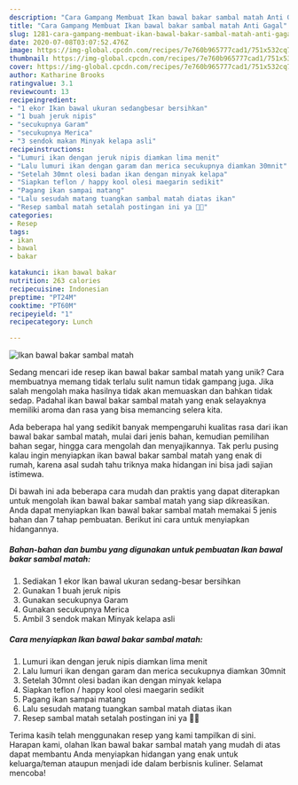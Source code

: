 ```yaml
---
description: "Cara Gampang Membuat Ikan bawal bakar sambal matah Anti Gagal"
title: "Cara Gampang Membuat Ikan bawal bakar sambal matah Anti Gagal"
slug: 1281-cara-gampang-membuat-ikan-bawal-bakar-sambal-matah-anti-gagal
date: 2020-07-08T03:07:52.476Z
image: https://img-global.cpcdn.com/recipes/7e760b965777cad1/751x532cq70/ikan-bawal-bakar-sambal-matah-foto-resep-utama.jpg
thumbnail: https://img-global.cpcdn.com/recipes/7e760b965777cad1/751x532cq70/ikan-bawal-bakar-sambal-matah-foto-resep-utama.jpg
cover: https://img-global.cpcdn.com/recipes/7e760b965777cad1/751x532cq70/ikan-bawal-bakar-sambal-matah-foto-resep-utama.jpg
author: Katharine Brooks
ratingvalue: 3.1
reviewcount: 13
recipeingredient:
- "1 ekor Ikan bawal ukuran sedangbesar bersihkan"
- "1 buah jeruk nipis"
- "secukupnya Garam"
- "secukupnya Merica"
- "3 sendok makan Minyak kelapa asli"
recipeinstructions:
- "Lumuri ikan dengan jeruk nipis diamkan lima menit"
- "Lalu lumuri ikan dengan garam dan merica secukupnya diamkan 30mnit"
- "Setelah 30mnt olesi badan ikan dengan minyak kelapa"
- "Siapkan teflon / happy kool olesi maegarin sedikit"
- "Pagang ikan sampai matang"
- "Lalu sesudah matang tuangkan sambal matah diatas ikan"
- "Resep sambal matah setalah postingan ini ya 👍🏻"
categories:
- Resep
tags:
- ikan
- bawal
- bakar

katakunci: ikan bawal bakar 
nutrition: 263 calories
recipecuisine: Indonesian
preptime: "PT24M"
cooktime: "PT60M"
recipeyield: "1"
recipecategory: Lunch

---
```



![Ikan bawal bakar sambal matah](https://img-global.cpcdn.com/recipes/7e760b965777cad1/751x532cq70/ikan-bawal-bakar-sambal-matah-foto-resep-utama.jpg)

Sedang mencari ide resep ikan bawal bakar sambal matah yang unik? Cara membuatnya memang tidak terlalu sulit namun tidak gampang juga. Jika salah mengolah maka hasilnya tidak akan memuaskan dan bahkan tidak sedap. Padahal ikan bawal bakar sambal matah yang enak selayaknya memiliki aroma dan rasa yang bisa memancing selera kita.

Ada beberapa hal yang sedikit banyak mempengaruhi kualitas rasa dari ikan bawal bakar sambal matah, mulai dari jenis bahan, kemudian pemilihan bahan segar, hingga cara mengolah dan menyajikannya. Tak perlu pusing kalau ingin menyiapkan ikan bawal bakar sambal matah yang enak di rumah, karena asal sudah tahu triknya maka hidangan ini bisa jadi sajian istimewa.




Di bawah ini ada beberapa cara mudah dan praktis yang dapat diterapkan untuk mengolah ikan bawal bakar sambal matah yang siap dikreasikan. Anda dapat menyiapkan Ikan bawal bakar sambal matah memakai 5 jenis bahan dan 7 tahap pembuatan. Berikut ini cara untuk menyiapkan hidangannya.

<!--inarticleads1-->

##### Bahan-bahan dan bumbu yang digunakan untuk pembuatan Ikan bawal bakar sambal matah:

1. Sediakan 1 ekor Ikan bawal ukuran sedang-besar bersihkan
1. Gunakan 1 buah jeruk nipis
1. Gunakan secukupnya Garam
1. Gunakan secukupnya Merica
1. Ambil 3 sendok makan Minyak kelapa asli




<!--inarticleads2-->

##### Cara menyiapkan Ikan bawal bakar sambal matah:

1. Lumuri ikan dengan jeruk nipis diamkan lima menit
1. Lalu lumuri ikan dengan garam dan merica secukupnya diamkan 30mnit
1. Setelah 30mnt olesi badan ikan dengan minyak kelapa
1. Siapkan teflon / happy kool olesi maegarin sedikit
1. Pagang ikan sampai matang
1. Lalu sesudah matang tuangkan sambal matah diatas ikan
1. Resep sambal matah setalah postingan ini ya 👍🏻




Terima kasih telah menggunakan resep yang kami tampilkan di sini. Harapan kami, olahan Ikan bawal bakar sambal matah yang mudah di atas dapat membantu Anda menyiapkan hidangan yang enak untuk keluarga/teman ataupun menjadi ide dalam berbisnis kuliner. Selamat mencoba!
